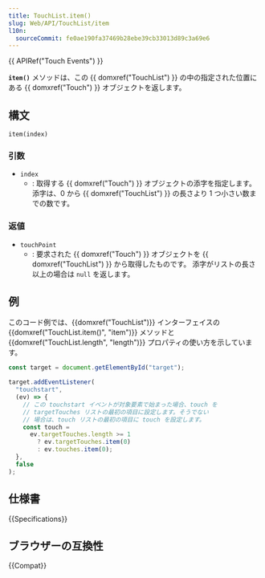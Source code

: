 ```yaml
---
title: TouchList.item()
slug: Web/API/TouchList/item
l10n:
  sourceCommit: fe0ae190fa37469b28ebe39cb33013d89c3a69e6
---
```


{{ APIRef("Touch Events") }}

**`item()`** メソッドは、この {{ domxref("TouchList") }} の中の指定された位置にある {{ domxref("Touch") }} オブジェクトを返します。

## 構文

```js-nolint
item(index)
```

### 引数

- `index`
  - : 取得する {{ domxref("Touch") }} オブジェクトの添字を指定します。添字は、0 から {{ domxref("TouchList") }} の長さより 1 つ小さい数までの数です。

### 返値

- `touchPoint`
  - : 要求された {{ domxref("Touch") }} オブジェクトを {{ domxref("TouchList") }} から取得したものです。
    添字がリストの長さ以上の場合は `null` を返します。

## 例

このコード例では、{{domxref("TouchList")}} インターフェイスの {{domxref("TouchList.item()", "item")}} メソッドと {{domxref("TouchList.length", "length")}} プロパティの使い方を示しています。

```js
const target = document.getElementById("target");

target.addEventListener(
  "touchstart",
  (ev) => {
    // この touchstart イベントが対象要素で始まった場合、touch を
    // targetTouches リストの最初の項目に設定します。そうでない
    // 場合は、touch リストの最初の項目に touch を設定します。
    const touch =
      ev.targetTouches.length >= 1
        ? ev.targetTouches.item(0)
        : ev.touches.item(0);
  },
  false
);
```

## 仕様書

{{Specifications}}

## ブラウザーの互換性

{{Compat}}
